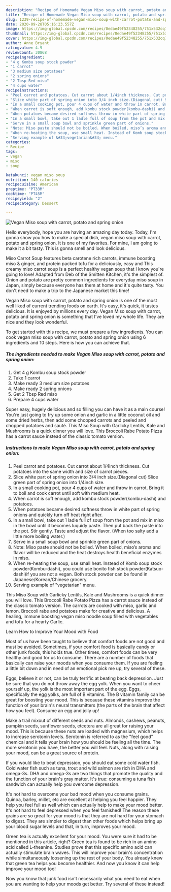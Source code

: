 ```yaml
---
description: "Recipe of Homemade Vegan Miso soup with carrot, potato and spring onion"
title: "Recipe of Homemade Vegan Miso soup with carrot, potato and spring onion"
slug: 1239-recipe-of-homemade-vegan-miso-soup-with-carrot-potato-and-spring-onion
date: 2020-09-28T05:16:23.557Z
image: https://img-global.cpcdn.com/recipes/0edae49f52348255/751x532cq70/vegan-miso-soup-with-carrot-potato-and-spring-onion-recipe-main-photo.jpg
thumbnail: https://img-global.cpcdn.com/recipes/0edae49f52348255/751x532cq70/vegan-miso-soup-with-carrot-potato-and-spring-onion-recipe-main-photo.jpg
cover: https://img-global.cpcdn.com/recipes/0edae49f52348255/751x532cq70/vegan-miso-soup-with-carrot-potato-and-spring-onion-recipe-main-photo.jpg
author: Anne Bryant
ratingvalue: 4.9
reviewcount: 30868
recipeingredient:
- "4 g Kombu soup stock powder"
- "1 carrot"
- "3 medium size potatoes"
- "2 spring onions"
- "2 Tbsp Red miso"
- "4 cups water"
recipeinstructions:
- "Peel carrot and potatoes. Cut carrot about 1/4inch thickness. Cut potatoes into the same width and size of carrot pieces."
- "Slice white part of spring onion into 3/4 inch size.(Diagonal cut) Slice green part of spring onion into 1/4inch size."
- "In a small cooking pot, pour 4 cups of water and throw in carrot. Bring it to boil and cook carrot until soft with medium heat."
- "When carrot is soft enough, add kombu stock powder(kombu-dashi) and potatoes."
- "When potatoes became desired softness throw in white part of spring onions and quickly turn off heat right after."
- "In a small bowl, take out 1 ladle full of soup from the pot and mix in miso in the bowl until it becomes luquidy paste. Then put back the paste into the pot. Stir gently. Taste and adjust the flavor. (When too salty add a little more boiling water.)"
- "Serve in a small soup bowl and sprinkle green part of onions."
- "Note: Miso paste should not be boiled. When boiled, miso’s aroma and flavor will be reduced and the heat destroys health beneficial enzymes in miso."
- "When re-heating the soup, use small heat. Instead of Komb soup stock powder(Kombu-dashi), you could use bonito fish stock powder(Katsuo-dashi)if you are not a vegan. Both stock powder can be found in Japanese/Korean/Chinese grocery."
- "Serving example of &#34;vegetarian&#34; menu."
categories:
- Recipe
tags:
- vegan
- miso
- soup

katakunci: vegan miso soup 
nutrition: 140 calories
recipecuisine: American
preptime: "PT33M"
cooktime: "PT45M"
recipeyield: "2"
recipecategory: Dessert

---
```



![Vegan Miso soup with carrot, potato and spring onion](https://img-global.cpcdn.com/recipes/0edae49f52348255/751x532cq70/vegan-miso-soup-with-carrot-potato-and-spring-onion-recipe-main-photo.jpg)

Hello everybody, hope you are having an amazing day today. Today, I'm gonna show you how to make a special dish, vegan miso soup with carrot, potato and spring onion. It is one of my favorites. For mine, I am going to make it a bit tasty. This is gonna smell and look delicious.

Miso Carrot Soup features beta carotene rich carrots, immune boosting miso &amp; ginger, and protein packed tofu for a deliciously, easy and This creamy miso carrot soup is a perfect healthy vegan soup that I know you&#39;re going to love! Adapted from Deb of the Smitten Kitchen, it&#39;s the simplest of. Onion and potato are pretty common ingredients for everyday miso soup in Japan, simply because everyone has them at home and it&#39;s quite tasty. You don&#39;t need to make a trip to the Japanese market this time!

Vegan Miso soup with carrot, potato and spring onion is one of the most well liked of current trending foods on earth. It's easy, it's quick, it tastes delicious. It is enjoyed by millions every day. Vegan Miso soup with carrot, potato and spring onion is something that I've loved my whole life. They are nice and they look wonderful.


To get started with this recipe, we must prepare a few ingredients. You can cook vegan miso soup with carrot, potato and spring onion using 6 ingredients and 10 steps. Here is how you can achieve that.

<!--inarticleads1-->

##### The ingredients needed to make Vegan Miso soup with carrot, potato and spring onion:

1. Get 4 g Kombu soup stock powder
1. Take 1 carrot
1. Make ready 3 medium size potatoes
1. Make ready 2 spring onions
1. Get 2 Tbsp Red miso
1. Prepare 4 cups water


Super easy, hugely delicious and so filling you can have it as a main course! You&#39;re just going to fry up some onion and garlic in a little coconut oil and some dried herbs, then add some chopped carrots and peeled and chopped potatoes and sauté. This Miso Soup with Garlicky Lentils, Kale and Mushrooms is a quick dinner you will love. This Broccoli Rabe Potato Pizza has a carrot sauce instead of the classic tomato version. 

<!--inarticleads2-->

##### Instructions to make Vegan Miso soup with carrot, potato and spring onion:

1. Peel carrot and potatoes. Cut carrot about 1/4inch thickness. Cut potatoes into the same width and size of carrot pieces.
1. Slice white part of spring onion into 3/4 inch size.(Diagonal cut) Slice green part of spring onion into 1/4inch size.
1. In a small cooking pot, pour 4 cups of water and throw in carrot. Bring it to boil and cook carrot until soft with medium heat.
1. When carrot is soft enough, add kombu stock powder(kombu-dashi) and potatoes.
1. When potatoes became desired softness throw in white part of spring onions and quickly turn off heat right after.
1. In a small bowl, take out 1 ladle full of soup from the pot and mix in miso in the bowl until it becomes luquidy paste. Then put back the paste into the pot. Stir gently. Taste and adjust the flavor. (When too salty add a little more boiling water.)
1. Serve in a small soup bowl and sprinkle green part of onions.
1. Note: Miso paste should not be boiled. When boiled, miso’s aroma and flavor will be reduced and the heat destroys health beneficial enzymes in miso.
1. When re-heating the soup, use small heat. Instead of Komb soup stock powder(Kombu-dashi), you could use bonito fish stock powder(Katsuo-dashi)if you are not a vegan. Both stock powder can be found in Japanese/Korean/Chinese grocery.
1. Serving example of &#34;vegetarian&#34; menu.


This Miso Soup with Garlicky Lentils, Kale and Mushrooms is a quick dinner you will love. This Broccoli Rabe Potato Pizza has a carrot sauce instead of the classic tomato version. The carrots are cooked with miso, garlic and lemon. Broccoli rabe and potatoes make for creative and delicious. A healing, immune boosting vegan miso noodle soup filled with vegetables and tofu for a hearty Garlic. 

Learn How to Improve Your Mood with Food


Most of us have been taught to believe that comfort foods are not good and must be avoided. Sometimes, if your comfort food is basically candy or other junk foods, this holds true. Other times, comfort foods can be very healthy and good for us to consume. There are a number of foods that basically can raise your moods when you consume them. If you are feeling a little bit down and in need of an emotional pick me up, try several of these.

Eggs, believe it or not, can be truly terrific at beating back depression. Just be sure that you do not throw away the egg yolk. When you want to cheer yourself up, the yolk is the most important part of the egg. Eggs, specifically the egg yolks, are full of B vitamins. The B vitamin family can be great for boosting your mood. This is because these vitamins improve the function of your brain's neural transmitters (the parts of the brain that affect how you feel). Consume an egg and jolly up!

Make a trail mixout of different seeds and nuts. Almonds, cashews, peanuts, pumpkin seeds, sunflower seeds, etcetera are all great for raising your mood. This is because these nuts are loaded with magnesium, which helps to increase serotonin levels. Serotonin is referred to as the "feel good" chemical and it tells your brain how you should be feeling all the time. The more serotonin you have, the better you will feel. Nuts, along with raising your mood, can be a great source of protein.

If you would like to beat depression, you should eat some cold water fish. Cold water fish such as tuna, trout and wild salmon are rich in DHA and omega-3s. DHA and omega-3s are two things that promote the quality and the function of your brain's gray matter. It's true: consuming a tuna fish sandwich can actually help you overcome depression. 

It's not hard to overcome your bad mood when you consume grains. Quinoa, barley, millet, etc are excellent at helping you feel happier. They help you feel full as well which can actually help to make your mood better. It's not hard to feel depressed when you feel famished! The reason these grains are so great for your mood is that they are not hard for your stomach to digest. They are simpler to digest than other foods which helps bring up your blood sugar levels and that, in turn, improves your mood.

Green tea is actually excellent for your mood. You were sure it had to be mentioned in this article, right? Green tea is found to be rich in an amino acid called L-theanine. Studies prove that this specific amino acid can actually stimulate brain waves. This will improve your brain's concentration while simultaneously loosening up the rest of your body. You already knew that green tea helps you become healthier. And now you know it can help improve your mood too!

Now you know that junk food isn't necessarily what you need to eat when you are wanting to help your moods get better. Try several of these instead!

